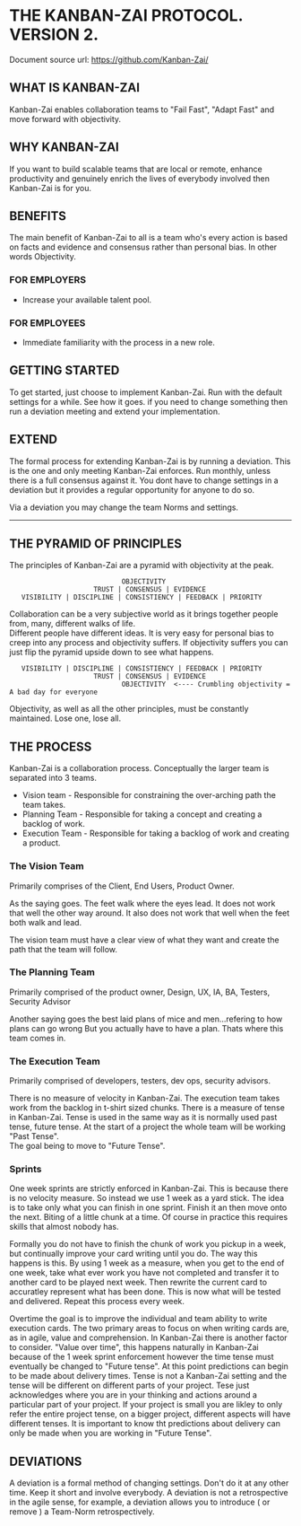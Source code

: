 # THE KANBAN-ZAI PROTOCOL.  VERSION 2.
Document source url: https://github.com/Kanban-Zai/

## WHAT IS KANBAN-ZAI

Kanban-Zai enables collaboration teams to "Fail Fast", "Adapt Fast" and move forward with objectivity.

## WHY KANBAN-ZAI

If you want to build scalable teams that are local or remote, enhance productivity and genuinely enrich the 
lives of everybody involved then Kanban-Zai is for you.

## BENEFITS

The main benefit of Kanban-Zai to all is a team who's every action is based on facts and evidence and consensus rather 
than personal bias.  In other words Objectivity.

### FOR EMPLOYERS
* Increase your available talent pool.

### FOR EMPLOYEES
* Immediate familiarity with the process in a new role.

## GETTING STARTED

To get started, just choose to implement Kanban-Zai.  Run with the default settings for a while.  See how it goes. if
you need to change something then run a deviation meeting and extend your implementation.

## EXTEND

The formal process for extending Kanban-Zai is by running a deviation. This is the one and only meeting Kanban-Zai 
enforces.  Run monthly, unless there is a full consensus against it.  You dont have to change settings in a deviation
but it provides a regular opportunity for anyone to do so.  

Via a deviation you may change the team Norms and settings.


---


## THE PYRAMID OF PRINCIPLES

The principles of Kanban-Zai are a pyramid with objectivity at the peak.

                                OBJECTIVITY
                         TRUST | CONSENSUS | EVIDENCE
       VISIBILITY | DISCIPLINE | CONSISTIENCY | FEEDBACK | PRIORITY

Collaboration can be a very subjective world as it brings together people from, many, different walks of life.  
Different people have different ideas.  It is very easy for personal bias to creep into any process and objectivity
suffers.  If objectivity suffers you can just flip the pyramid upside down to see what happens. 

       VISIBILITY | DISCIPLINE | CONSISTIENCY | FEEDBACK | PRIORITY
                         TRUST | CONSENSUS | EVIDENCE
                                OBJECTIVITY  <---- Crumbling objectivity = A bad day for everyone

Objectivity, as well as all the other principles, must be constantly maintained.  Lose one, lose all.

                                
## THE PROCESS

Kanban-Zai is a collaboration process.  Conceptually the larger team is separated into 3 teams.

* Vision team       - Responsible for constraining the over-arching path the team takes.
* Planning Team     - Responsible for taking a concept and creating a backlog of work.
* Execution Team    - Responsible for taking a backlog of work and creating a product.

### The Vision Team

Primarily comprises of the Client, End Users, Product Owner.

As the saying goes.  The feet walk where the eyes lead.  It does not work that well the other
way around.  It also does not work that well when the feet both walk and lead.

The vision team must have a clear view of what they want and create the path that the team will follow.

### The Planning Team
Primarily comprised of the product owner, Design, UX, IA, BA, Testers, Security Advisor

Another saying goes the best laid plans of mice and men...refering to how plans can go wrong
But you actually have to have a plan.  Thats where this team comes in.

### The Execution Team
Primarily comprised of developers, testers, dev ops, security advisors.

There is no measure of velocity in Kanban-Zai. The execution team takes work from the 
backlog in t-shirt sized chunks.  There is a measure of tense in Kanban-Zai.  Tense is used in the same way as it is 
normally used past tense, future tense.  At the start of a project the whole team will be working "Past Tense".  
The goal being to move to "Future Tense".

### Sprints
One week sprints are strictly enforced in Kanban-Zai.  This is because there is no velocity measure.  So instead we
use 1 week as a yard stick.  The idea is to take only what you can finish in one sprint.  Finish it an then move onto 
the next.  Biting of a little chunk at a time.  Of course in practice this requires skills that almost nobody has.  

Formally you do not have to finish the chunk of work you pickup in a week, but continually improve your card writing 
until you do.  The way this happens is this.  By using 1 week as a measure, when you get to the end of one week, take
what ever work you have not completed and transfer it to another card to be played next week.  Then rewrite the
current card to accuratley represent what has been done.  This is now what will be tested and delivered.  Repeat this
process every week.

Overtime the goal is to improve the individual and team ability to write execution cards.  The two primary areas to 
focus on when writing cards are, as in agile, value and comprehension.  In Kanban-Zai there is another factor to 
consider. "Value over time", this happens naturally in Kanban-Zai because of the 1 week sprint enforcement however
the time tense must eventually be changed to "Future tense".  At this point predictions can begin to be made about 
delivery times.  Tense is not a Kanban-Zai setting and the tense will be different on different parts of your project.
Tese just acknowledges where you are in your thinking and actions around a particular part of your project.  If your 
project is small you are likley to only refer the entire project tense, on a bigger project, different aspects will
have different tenses.  It is important to know tht predictions about delivery can only be made when you are working
in "Future Tense".

## DEVIATIONS

A deviation is a formal method of changing settings.  Don't do it at any other time.  Keep it short and involve 
everybody.  A deviation is not a retrospective in the agile sense, for example, a deviation allows you to 
introduce ( or remove ) a Team-Norm retrospectively.

